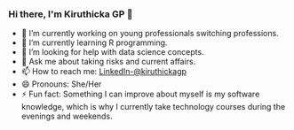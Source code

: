 ### Hi there, I'm Kiruthicka GP  👋

- 🔭 I’m currently working on young professionals switching professions. 
- 🌱 I’m currently learning R programming.
- 🤔 I’m looking for help with data science concepts. 
- 💬 Ask me about taking risks and current affairs. 
- 📫 How to reach me: [LinkedIn-@kiruthickagp](https://www.linkedin.com/in/kiruthicka-gp-a48a351a8/)
- 😄 Pronouns: She/Her
- ⚡ Fun fact: Something I can improve about myself is my software knowledge, which is why I currently take technology courses during the evenings and weekends.
